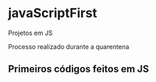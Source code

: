# javaScriptFirst

Projetos em JS

Processo realizado durante a quarentena 
 
## Primeiros códigos feitos em JS 
<br> 




